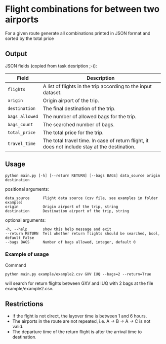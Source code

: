 # Flight combinations for between two airports
For a given route generate all combinations printed in JSON format and sorted by the total price

## Output

JSON fields (copied from task desription ;-)):

 Field          | Description                                                   |
|----------------|---------------------------------------------------------------|
| `flights`      | A list of flights in the trip according to the input dataset. |
| `origin`       | Origin airport of the trip.                                   |
| `destination`  | The final destination of the trip.                            |
| `bags_allowed` | The number of allowed bags for the trip.                      |
| `bags_count`   | The searched number of bags.                                  |
| `total_price`  | The total price for the trip.                                 |
| `travel_time`  | The total travel time. In case of return flight, it does not include stay at the destination.                                        |



## Usage

```
python main.py [-h] [--return RETURN] [--bags BAGS] data_source origin destination
```

positional arguments:

    data_source      Flight data source (csv file, see examples in folder example)
    origin           Origin airport of the trip, string
    destination      Destination airport of the trip, string

optional arguments:

    -h, --help       show this help message and exit
    --return RETURN  Tell whether return flights should be searched, bool, default False
    --bags BAGS      Number of bags allowed, integer, default 0

### Example of usage
Command
```
python main.py example/example2.csv GXV IUQ --bags=2 --return=True
```
will search for return flights between GXV and IUQ with 2 bags at the 
file example/example2.csv.

## Restrictions
- If the flght is not direct, the layover time is between 1 and 6 hours.
- The airports in the route are not repeated, i.e. A -> B -> A -> C is not valid.
- The departure time of the return flight is after the arrival time to destination.